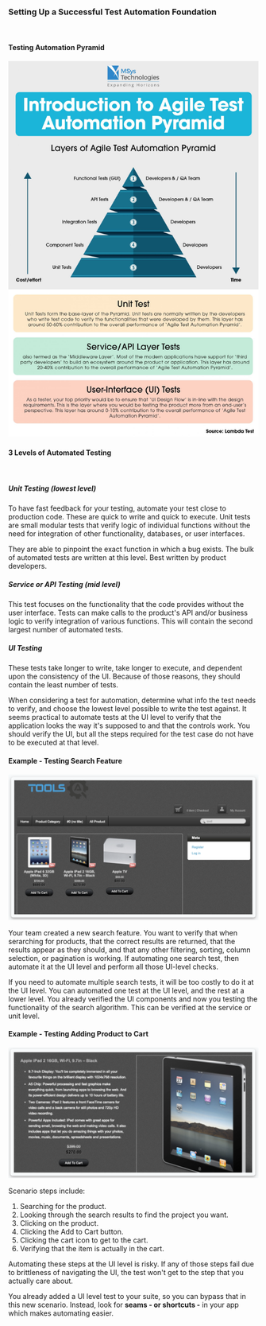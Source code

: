### Setting Up a Successful Test Automation Foundation

<br>

#### Testing Automation Pyramid

![](../images/foundation1.jpeg)
<br>

#### 3 Levels of Automated Testing

<br>

##### Unit Testing (lowest level)

To have fast feedback for your testing, automate your test close to production code. These are quick to write and quick to execute. Unit tests are small modular tests that verify logic of individual functions without the need for integration of other functionality, databases, or user interfaces.

They are able to pinpoint the exact function in which a bug exists. The bulk of automated tests are written at this level. Best written by product developers.
<br>

##### Service or API Testing (mid level)

This test focuses on the functionality that the code provides without the user interface. Tests can make calls to the product's API and/or business logic to verify integration of various functions. This will contain the second largest number of automated tests.
<br>

##### UI Testing

These tests take longer to write, take longer to execute, and dependent upon the consistency of the UI. Because of those reasons, they should contain the least number of tests.
<br>

When considering a test for automation, determine what info the test needs to verify, and choose the lowest level possible to write the test against. It seems practical to automate tests at the UI level to verify that the application looks the way it's supposed to and that the controls work. You should verify the UI, but all the steps required for the test case do not have to be executed at that level.
<br>

#### Example - Testing Search Feature

![](../images/foundation2.png)

Your team created a new search feature. You want to verify that when serarching for products, that the correct results are returned, that the results appear as they should, and that any other filtering, sorting, column selection, or pagination is working. If automating one search test, then automate it at the UI level and perform all those UI-level checks.

If you need to automate multiple search tests, it will be too costly to do it at the UI level. You can automated one test at the UI level, and the rest at a lower level. You already verified the UI components and now you testing the functionality of the search algorithm. This can be verified at the service or unit level.
<br>

#### Example - Testing Adding Product to Cart

![](../images/foundation3.png)

Scenario steps include:

1. Searching for the product.
2. Looking through the search results to find the project you want.
3. Clicking on the product.
4. Clicking the Add to Cart button.
5. Clicking the cart icon to get to the cart.
6. Verifying that the item is actually in the cart.

Automating these steps at the UI level is risky. If any of those steps fail due to brittleness of navigating the UI, the test won't get to the step that you actually care about.

You already added a UI level test to your suite, so you can bypass that in this new scenario. Instead, look for **seams - or shortcuts -** in your app which makes automating easier.

